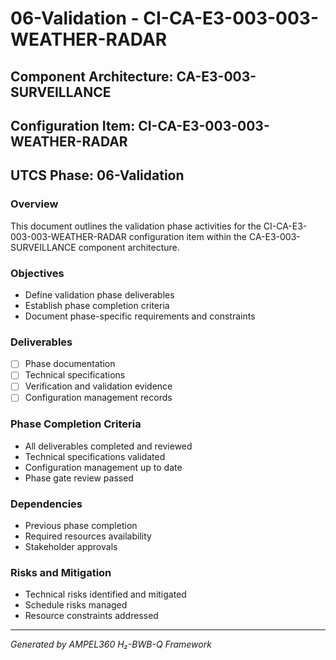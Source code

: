 # 06-Validation - CI-CA-E3-003-003-WEATHER-RADAR

## Component Architecture: CA-E3-003-SURVEILLANCE
## Configuration Item: CI-CA-E3-003-003-WEATHER-RADAR
## UTCS Phase: 06-Validation

### Overview
This document outlines the validation phase activities for the CI-CA-E3-003-003-WEATHER-RADAR configuration item within the CA-E3-003-SURVEILLANCE component architecture.

### Objectives
- Define validation phase deliverables
- Establish phase completion criteria
- Document phase-specific requirements and constraints

### Deliverables
- [ ] Phase documentation
- [ ] Technical specifications
- [ ] Verification and validation evidence
- [ ] Configuration management records

### Phase Completion Criteria
- All deliverables completed and reviewed
- Technical specifications validated
- Configuration management up to date
- Phase gate review passed

### Dependencies
- Previous phase completion
- Required resources availability
- Stakeholder approvals

### Risks and Mitigation
- Technical risks identified and mitigated
- Schedule risks managed
- Resource constraints addressed

---
*Generated by AMPEL360 H₂-BWB-Q Framework*
